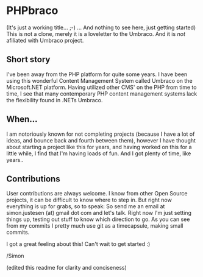 # PHPbraco

(It's just a working title... ;-) ... And nothing to see here, just getting started)
This is not a clone, merely it is a loveletter to the Umbraco. And it is *not* afiliated with Umbraco project.

## Short story
I've been away from the PHP platform for quite some years. I have been using this wonderful Content Management System called Umbraco on the Microsoft.NET platform. Having utilized other CMS' on the PHP from time to time, I see that many contemporary PHP content management systems lack the flexibility found in .NETs Umbraco.

## When...
I am notoriously known for not completing projects (because I have a lot of ideas, and bounce back and fourth between them), however I have thought about starting a project like this for years, and having worked on this for a little while, I find that I'm having loads of fun. 
And I got plenty of time, like years.. 

## Contributions
User contributions are always welcome. I know from other Open Source projects, it can be difficult to know where to step in. But right now everything is up for grabs, so to speak: So send me an email at simon.justesen (at) gmail dot com and let's talk. Right now I'm just setting things up, testing out stuff to know which direction to go. As you can see from my commits I pretty much use git as a timecapsule, making small commits.

I got a great feeling about this! Can't wait to get started :)

/Simon

(edited this readme for clarity and conciseness)